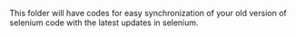 This folder will have codes for easy synchronization of your old version of selenium code with the latest updates in selenium.
